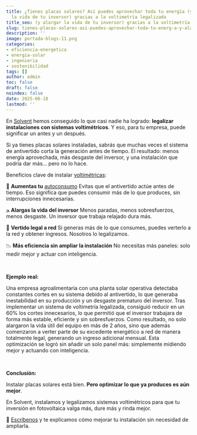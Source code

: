 ```yaml
---
title: ¿Tienes placas solares? Así puedes aprovechar toda tu energía (y alargar
  la vida de tu inversor) gracias a la voltimetría legalizada
title_seo: (y alargar la vida de tu inversor) gracias a la voltimetría legalizada
slug: tienes-placas-solares-asi-puedes-aprovechar-toda-tu-energ-a-y-alargar-la-vida-de-tu-inversor-gracias-a-la-voltimetr-a-legalizada
description: ''
image: portada-blogs-11.png
categories:
- eficiencia-energetica
- energia-solar
- ingenieria
- sostenibilidad
tags: []
author: admin
toc: false
draft: false
noindex: false
date: 2025-06-18
lastmod: ''
---
```

En [Solvent](https://solventie.es) hemos conseguido lo que casi nadie ha logrado: **legalizar instalaciones con sistemas voltimétricos**. Y eso, para tu empresa, puede significar un antes y un después.

Si ya tienes placas solares instaladas, sabrás que muchas veces el sistema de antivertido corta la generación antes de tiempo. El resultado: menos energía aprovechada, más desgaste del inversor, y una instalación que podría dar más... pero no lo hace.

Beneficios clave de instalar [voltimétricas](https://solventie.es/pierde-dinero-no-verter-energia-solar/):

🔋 **Aumentas tu** [autoconsumo](https://solventie.es/autoconsumo-eficiencia-energetica-industria/) Evitas que el antivertido actúe antes de tiempo. Eso significa que puedes consumir más de lo que produces, sin interrupciones innecesarias.

ﺠ️ **Alargas la vida del inversor** Menos paradas, menos sobresfuerzos, menos desgaste. Un inversor que trabaja relajado dura más.

🔌 **Vertido legal a red** Si generas más de lo que consumes, puedes verterlo a la red y obtener ingresos. Nosotros lo legalizamos.

📉 **Más eficiencia sin ampliar la instalación** No necesitas más paneles: solo medir mejor y actuar con inteligencia.

 

**Ejemplo real:**

Una empresa agroalimentaria con una planta solar operativa detectaba constantes cortes en su sistema debido al antivertido, lo que generaba inestabilidad en su producción y un desgaste prematuro del inversor. Tras implementar un sistema de voltimetría legalizada, consiguió reducir en un 60% los cortes innecesarios, lo que permitió que el inversor trabajara de forma más estable, eficiente y sin sobresfuerzos. Como resultado, no solo alargaron la vida útil del equipo en más de 2 años, sino que además comenzaron a verter parte de su excedente energético a red de manera totalmente legal, generando un ingreso adicional mensual. Esta optimización se logró sin añadir un solo panel más: simplemente midiendo mejor y actuando con inteligencia.

 

**Conclusión:**

Instalar placas solares está bien. **Pero optimizar lo que ya produces es aún mejor**.

En Solvent, instalamos y legalizamos sistemas voltimétricos para que tu inversión en fotovoltaica valga más, dure más y rinda mejor.

📢 [Escríbenos](https://solventie.es/contacto/) y te explicamos cómo mejorar tu instalación sin necesidad de ampliarla.

 

 
